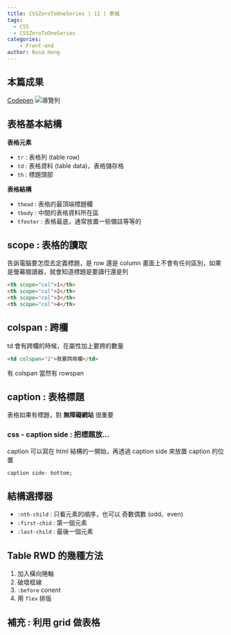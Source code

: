 ```yaml
---
title: CSSZeroToOneSeries | 11 | 表格
tags:
  - CSS
  - CSSZeroToOneSeries
categories:
	- Front-end
author: Rosa Hong
---
```

## 本篇成果
[Codepen](https://codepen.io/shan473/pen/dyZQqKm?editors=0100)
![導覽列](https://dsm01pap006files.storage.live.com/y4m9T4H16Ta75kDzYcQq5DvDiixK4mUT7-zgyeMbwFltHZbFafI5uejyNEI2PKXuVsHwbitph6KpHB-W1twOqWHvFYJXV0ZHqpaK31pEbAbsnH7ffzVJrY4jCn-DQT8BuQlWSI7mhiwxpMOte8vgXL82SlBMc9CDVnRs4GQaX5zSfAIPFEVdD6wo429FOHMt4kh?width=1024&height=133&cropmode=none)

## 表格基本結構
**表格元素**
- `tr` : 表格列 (table row)
- `td` : 表格資料 (table data)，表格儲存格
- `th` : 標題頭部 

**表格結構**
- `thead` : 表格的最頂端標題欄
- `tbody` : 中間的表格資料所在區
- `tfooter` : 表格最底，通常放置一些備註等等的

## scope : 表格的讀取
告訴電腦要怎麼去定義標題，是 row 還是 column
畫面上不會有任何區別，如果是螢幕閱讀器，就會知道標題是要讀行還是列
```html
<th scope="col">1</th>
<th scope="col">2</th>
<th scope="col">3</th>
<th scope="col">4</th>
```

## colspan : 跨欄
td 會有跨欄的時候，在屬性加上要跨的數量
```html
<td colspan="2">我要跨兩欄</td>
```
有 colspan 當然有 rowspan

## caption : 表格標題
表格如果有標題，對 **無障礙網站** 很重要

### css - caption side : 把標題放...
caption 可以寫在 html 結構的一開始，再透過 caption side 來放置 caption 的位置
```css
caption side: bottom;
```

## 結構選擇器
- `:nth-child` : 只看元素的順序，也可以 奇數偶數 (odd、even)
- `:first-chid` : 第一個元素
- `:last-child` : 最後一個元素

## Table RWD 的幾種方法
1. 加入橫向捲軸
2. 破壞框線
3. `:before` conent 
4. 用 `flex` 排版

## 補充 : 利用 grid 做表格